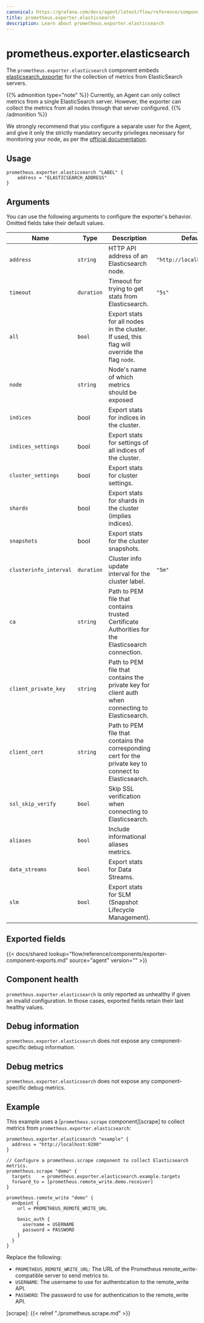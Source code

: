 ```yaml
---
canonical: https://grafana.com/docs/agent/latest/flow/reference/components/prometheus.exporter.elasticsearch/
title: prometheus.exporter.elasticsearch
description: Learn about prometheus.exporter.elasticsearch
---
```


# prometheus.exporter.elasticsearch
The `prometheus.exporter.elasticsearch` component embeds
[elasticsearch_exporter](https://github.com/prometheus-community/elasticsearch_exporter) for
the collection of metrics from ElasticSearch servers.

{{% admonition type="note" %}}
Currently, an Agent can only collect metrics from a single ElasticSearch server.
However, the exporter can collect the metrics from all nodes through that server configured.
{{% /admonition %}}

We strongly recommend that you configure a separate user for the Agent, and give it only the strictly mandatory
security privileges necessary for monitoring your node, as per the [official documentation](https://github.com/prometheus-community/elasticsearch_exporter#elasticsearch-7x-security-privileges).

## Usage

```river
prometheus.exporter.elasticsearch "LABEL" {
    address = "ELASTICSEARCH_ADDRESS"
}
```

## Arguments
You can use the following arguments to configure the exporter's behavior.
Omitted fields take their default values.

Name | Type | Description | Default | Required
---- | ---- | ----------- | ------- | --------
`address` | `string` | HTTP API address of an Elasticsearch node. | `"http://localhost:9200"` | no
`timeout` | `duration` | Timeout for trying to get stats from Elasticsearch. | `"5s"` | no
`all` | `bool` | Export stats for all nodes in the cluster. If used, this flag will override the flag `node`. | | no
`node` | `string` | Node's name of which metrics should be exposed |  | no
`indices` | bool | Export stats for indices in the cluster. |  | no
`indices_settings` | bool | Export stats for settings of all indices of the cluster. |  | no
`cluster_settings` | bool | Export stats for cluster settings. |  | no
`shards` | bool | Export stats for shards in the cluster (implies indices). |  | no
`snapshots` | bool | Export stats for the cluster snapshots. |  | no
`clusterinfo_interval` | `duration` | Cluster info update interval for the cluster label. | `"5m"` | no
`ca` | `string` | Path to PEM file that contains trusted Certificate Authorities for the Elasticsearch connection. |  | no
`client_private_key` | `string` | Path to PEM file that contains the private key for client auth when connecting to Elasticsearch. |  | no
`client_cert` | `string` | Path to PEM file that contains the corresponding cert for the private key to connect to Elasticsearch. |  | no
`ssl_skip_verify` | `bool` | Skip SSL verification when connecting to Elasticsearch. | | no
`aliases` | `bool` | Include informational aliases metrics. |  | no
`data_streams` | `bool` | Export stats for Data Streams. |  | no
`slm` | `bool` | Export stats for SLM (Snapshot Lifecycle Management). |  | no



## Exported fields

{{< docs/shared lookup="flow/reference/components/exporter-component-exports.md" source="agent" version="<AGENT VERSION>" >}}

## Component health

`prometheus.exporter.elasticsearch` is only reported as unhealthy if given
an invalid configuration. In those cases, exported fields retain their last
healthy values.

## Debug information

`prometheus.exporter.elasticsearch` does not expose any component-specific
debug information.

## Debug metrics

`prometheus.exporter.elasticsearch` does not expose any component-specific
debug metrics.

## Example

This example uses a [`prometheus.scrape` component][scrape] to collect metrics
from `prometheus.exporter.elasticsearch`:

```river
prometheus.exporter.elasticsearch "example" {
  address = "http://localhost:9200"
}

// Configure a prometheus.scrape component to collect Elasticsearch metrics.
prometheus.scrape "demo" {
  targets    = prometheus.exporter.elasticsearch.example.targets
  forward_to = [prometheus.remote_write.demo.receiver]
}

prometheus.remote_write "demo" {
  endpoint {
    url = PROMETHEUS_REMOTE_WRITE_URL

    basic_auth {
      username = USERNAME
      password = PASSWORD
    }
  }
}
```
Replace the following:
  - `PROMETHEUS_REMOTE_WRITE_URL`: The URL of the Prometheus remote_write-compatible server to send metrics to.
  - `USERNAME`: The username to use for authentication to the remote_write API.
  - `PASSWORD`: The password to use for authentication to the remote_write API.

[scrape]: {{< relref "./prometheus.scrape.md" >}}
